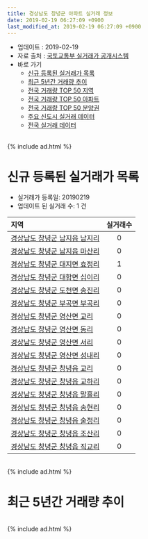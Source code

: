 ```yaml
---
title: 경상남도 창녕군 아파트 실거래 정보
date: 2019-02-19 06:27:09 +0900
last_modified_at: 2019-02-19 06:27:09 +0900
---
```


* 업데이트 : 2019-02-19
* 자료 출처 : [국토교통부 실거래가 공개시스템](http://rt.molit.go.kr)
* 바로 가기
    * [신규 등록된 실거래가 목록](#신규-등록된-실거래가-목록)
    * [최근 5년간 거래량 추이](#최근-5년간-거래량-추이)
    * [전국 거래량 TOP 50 지역](https://inasie.github.io/apt-trade-info/최근-3개월-전국에서-가장-거래가-많이-발생한-지역)
    * [전국 거래량 TOP 50 아파트](https://inasie.github.io/apt-trade-info/최근-3개월-전국에서-가장-거래가-많이-발생한-아파트)
    * [전국 거래량 TOP 50 분양권](https://inasie.github.io/apt-trade-info/최근-3개월-전국에서-가장-거래가-많이-발생한-분양권)
    * [주요 신도시 실거래 데이터](https://inasie.github.io/apt-trade-info/주요-신도시)
    * [전국 실거래 데이터](https://inasie.github.io/apt-trade-info/전국)

<br>
{% include ad.html %}
<br>

# 신규 등록된 실거래가 목록
* 실거래가 등록일: 20190219
* 업데이트 된 실거래 수: 1 건


|지역|실거래수|
|:---|:---:|
|[경상남도 창녕군 남지읍 남지리](https://inasie.github.io/apt-trade-info/경상남도-창녕군-남지읍-남지리)|0|
|[경상남도 창녕군 남지읍 마산리](https://inasie.github.io/apt-trade-info/경상남도-창녕군-남지읍-마산리)|0|
|[경상남도 창녕군 대지면 효정리](https://inasie.github.io/apt-trade-info/경상남도-창녕군-대지면-효정리)|1|
|[경상남도 창녕군 대합면 십이리](https://inasie.github.io/apt-trade-info/경상남도-창녕군-대합면-십이리)|0|
|[경상남도 창녕군 도천면 송진리](https://inasie.github.io/apt-trade-info/경상남도-창녕군-도천면-송진리)|0|
|[경상남도 창녕군 부곡면 부곡리](https://inasie.github.io/apt-trade-info/경상남도-창녕군-부곡면-부곡리)|0|
|[경상남도 창녕군 영산면 교리](https://inasie.github.io/apt-trade-info/경상남도-창녕군-영산면-교리)|0|
|[경상남도 창녕군 영산면 동리](https://inasie.github.io/apt-trade-info/경상남도-창녕군-영산면-동리)|0|
|[경상남도 창녕군 영산면 서리](https://inasie.github.io/apt-trade-info/경상남도-창녕군-영산면-서리)|0|
|[경상남도 창녕군 영산면 성내리](https://inasie.github.io/apt-trade-info/경상남도-창녕군-영산면-성내리)|0|
|[경상남도 창녕군 창녕읍 교리](https://inasie.github.io/apt-trade-info/경상남도-창녕군-창녕읍-교리)|0|
|[경상남도 창녕군 창녕읍 교하리](https://inasie.github.io/apt-trade-info/경상남도-창녕군-창녕읍-교하리)|0|
|[경상남도 창녕군 창녕읍 말흘리](https://inasie.github.io/apt-trade-info/경상남도-창녕군-창녕읍-말흘리)|0|
|[경상남도 창녕군 창녕읍 송현리](https://inasie.github.io/apt-trade-info/경상남도-창녕군-창녕읍-송현리)|0|
|[경상남도 창녕군 창녕읍 술정리](https://inasie.github.io/apt-trade-info/경상남도-창녕군-창녕읍-술정리)|0|
|[경상남도 창녕군 창녕읍 조산리](https://inasie.github.io/apt-trade-info/경상남도-창녕군-창녕읍-조산리)|0|
|[경상남도 창녕군 창녕읍 직교리](https://inasie.github.io/apt-trade-info/경상남도-창녕군-창녕읍-직교리)|0|


<br>
{% include ad.html %}
<br>

# 최근 5년간 거래량 추이


<div style="width:100%;">
    <canvas id="deal_progress" height="200"></canvas>
</div>

<script>
new Chart(document.getElementById("deal_progress"), {
    type: 'line',
    data: {
        labels: ['201402','201403','201404','201405','201406','201407','201408','201409','201410','201411','201412','201501','201502','201503','201504','201505','201506','201507','201508','201509','201510','201511','201512','201601','201602','201603','201604','201605','201606','201607','201608','201609','201610','201611','201612','201701','201702','201703','201704','201705','201706','201707','201708','201709','201710','201711','201712','201801','201802','201803','201804','201805','201806','201807','201808','201809','201810','201811','201812','201901','201902'],
        datasets: [{
            label: '매매',
            pointRadius: 1,
            data: [21, 41, 23, 27, 21, 18, 20, 31, 17, 16, 19, 35, 24, 25, 35, 16, 34, 24, 45, 32, 25, 14, 24, 22, 28, 24, 23, 32, 19, 41, 37, 27, 40, 42, 46, 26, 28, 37, 23, 26, 30, 25, 30, 25, 17, 22, 18, 20, 14, 25, 21, 18, 19, 22, 21, 19, 20, 27, 24, 18, 5],
            borderColor: "rgba(255, 201, 14, 1)",
            backgroundColor: "rgba(255, 201, 14, 0.5)",
            fill: false,
            lineTension: 0
        },{
            label: '전월세',
            pointRadius: 1,
            data: [13, 13, 12, 10, 10, 3, 4, 14, 11, 8, 8, 9, 6, 13, 11, 7, 9, 6, 104, 24, 14, 15, 8, 8, 11, 10, 14, 7, 9, 12, 13, 14, 16, 14, 16, 12, 12, 19, 13, 9, 8, 13, 5, 8, 10, 10, 8, 8, 2, 14, 6, 12, 9, 9, 9, 11, 9, 14, 6, 10, 2],
            borderColor: "rgba(0, 141, 185, 1)",
            backgroundColor: "rgba(0, 141, 185, 0.5)",
            fill: false,
            lineTension: 0
        }
        ]
    },
    options: {
        responsive: true,
        title: {
            display: false
        },
        tooltips: {
            mode: 'index',
            intersect: false
        },
        hover: {
            mode: 'nearest',
            intersect: true
        },
        scales: {
            xAxes: [{
                display: true,
                scaleLabel: {
                    display: true,
                    labelString: '년/월'
                }
            }],
            yAxes: [{
                display: true,
                ticks: {
                    suggestedMin: 0,
                },
                scaleLabel: {
                    display: true,
                    labelString: '실거래 수'
                }
            }]
        }
    }
});

</script>


<br>
{% include ad.html %}
<br>

